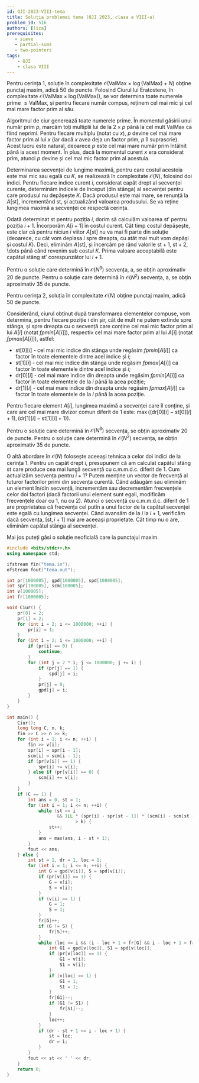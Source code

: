 ```yaml
---
id: OJI-2023-VIII-tema
title: Soluția problemei tema (OJI 2023, clasa a VIII-a)
problem_id: 516
authors: [lica]
prerequisites:
   - sieve
   - partial-sums
   - two-pointers
tags:
    - OJI
    - clasa VIII
---
```



Pentru cerința 1, soluție în complexitate $\mathcal{O}(\text{ValMax} \times
\log(\text{ValMax}) + N)$ obține punctaj maxim, adică 50 de puncte. Folosind
Ciurul lui Eratostene, în complexitate $\mathcal{O}(\text{ValMax} \times
\log(\text{ValMax}))$, se vor determina toate numerele prime $\leq
\text{ValMax}$, și pentru fiecare număr compus, reținem cel mai mic și cel mai
mare factor prim al său.

Algoritmul de ciur generează toate numerele prime. În momentul găsirii unui
număr prim $p$, marcăm toți multiplii lui de la $2 \times p$ până la cel mult
ValMax ca fiind neprimi. Pentru fiecare multiplu (notat cu $x$), $p$ devine cel
mai mare factor prim al lui $x$ (iar dacă $x$ avea deja un factor prim, $p$ îl
suprascrie). Acest lucru este natural, deoarece $p$ este cel mai mare număr prim
întâlnit până la acest moment. În plus, dacă la momentul curent $x$ era
considerat prim, atunci $p$ devine și cel mai mic factor prim al acestuia.

Determinarea secvenței de lungime maximă, pentru care costul acesteia este mai
mic sau egală cu $K$, se realizează în complexitate $\mathcal{O}(N)$, folosind
doi indici. Pentru fiecare indice curent $i$, considerat capăt drept al
secvenței curente, determinăm indicele de început (din stânga) al secvenței
pentru care produsul nu depășește $K$. Dacă produsul este mai mare, se renunță
la $A[\text{st}]$, incrementând $\text{st}$, și actualizând valoarea produsului.
Se va reține lungimea maximă a secvenței ce respectă cerința.

Odată determinat $\text{st}$ pentru poziția $i$, dorim să calculăm valoarea
$\text{st}'$ pentru poziția $i + 1$. Încorporăm $A[i +1]$ în costul curent. Cât
timp costul depășește, este clar că pentru niciun $i$ viitor $A[\text{st}]$ nu
va mai fi parte din soluție (deoarece, cu cât vom deplasa $i$ spre dreapta, cu
atât mai mult vom depăși și costul $K$). Deci, eliminăm $A[\text{st}]$, și
încercăm pe rând valorile $\text{st} + 1$, $\text{st} + 2$, \dots până cănd
revenim sub costul $K$. Prima valoare acceptabilă este capătul stâng
$\text{st}'$ corespunzător lui $i + 1$.

Pentru o soluție care determină în $\mathcal{O}(N^3)$ secvența, a, se obțin
aproximativ 20 de puncte. Pentru o soluție care determină în $\mathcal{O}(N^2)$
secvența, a, se obțin aproximativ 35 de puncte.

Pentru cerința 2, soluția în complexitate $\mathcal{O}(N)$ obține punctaj maxim,
adică 50 de puncte.

Considerând, ciurul obținut după transformarea elementelor compuse, vom
determina, pentru fiecare poziție $i$ din șir, cât de mult ne putem extinde spre
stânga, și spre dreapta cu o secvență care conține cel mai mic factor prim al
lui $A[i]$ (notat $fpmin[A[i]]$), respectiv cel mai mare factor prim al lui
$A[i]$ (notat $fpmax[A[i]]$), astfel:

- $\text{st}[0][i]$ - cel mai mic indice din stânga unde regăsim $fpmin[A[i]]$
  ca factor în toate elementele dintre acel indice și $i$;
- $\text{st}[1][i]$ - cel mai mic indice din stânga unde regăsim $fpmax[A[i]]$
  ca factor în toate elementele dintre acel indice și $i$;
- $\text{dr}[0][i]$ - cel mai mare indice din dreapta unde regăsim
  $fpmin[A[i]]$ ca factor în toate elementele de la $i$ până la acea poziție;
- $\text{dr}[1][i]$ - cel mai mare indice din dreapta unde regăsim
  $fpmax[A[i]]$ ca factor în toate elementele de la $i$ până la acea poziție.

Pentru fiecare element $A[i]$, lungimea maximă a secvenței care îl conține, și
care are cel mai mare divizor comun diferit de 1 este: $\max((\text{dr}[0][i] -
\text{st}[0][i] + 1), (\text{dr}[1][i] - \text{st}[1][i] + 1))$.

Pentru o soluție care determină în $\mathcal{O}(N^3)$ secvența, se obțin
aproximativ 20 de puncte. Pentru o soluție care determină în $\mathcal{O}(N^2)$
secvența, se obțin aproximativ 35 de puncte.

O altă abordare în $\mathcal{O}(N)$ folosește aceeași tehnica a celor doi indici
de la cerința 1. Pentru un capăt drept $i$, presupunem că am calculat capătul
stâng $\text{st}$ care produce cea mai lungă secvență cu c.m.m.d.c. diferit
de 1. Cum actualizăm secvența pentru $i + 1$? Putem menține un vector de frecvență
al tuturor factorilor primi din secvența curentă. Când adăugăm sau eliminăm un
element în/din secvență, incrementăm sau decrementăm frecvențele celor doi
factori (dacă factorii unui element sunt egali, modificăm frecvențele doar cu 1,
nu cu 2). Atunci o secvență cu c.m.m.d.c. diferit de 1 are proprietatea că
frecvența cel putîn a unui factor de la capătul secvenței este egală cu lungimea
secvenței. Când avansăm de la $i$ la $i + 1$, verificăm dacă secvența,
$[\text{st}, i + 1]$ mai are aceeași proprietate. Cât timp nu o are, eliminăm
capătul stânga al secvenței.

Mai jos puteți găsi o soluție neoficială care ia punctajul maxim.

```cpp
#include <bits/stdc++.h>
using namespace std;

ifstream fin("tema.in");
ofstream fout("tema.out");

int pr[1000005], gpd[1000005], spd[1000005];
int spr[100005], scm[100005];
int v[100005];
int fr[1000005];

void Ciur() {
    pr[0] = 2;
    pr[1] = 2;
    for (int i = 2; i <= 1000000; ++i) {
        pr[i] = 1;
    }
    for (int i = 2; i <= 1000000; ++i) {
        if (pr[i] == 0) {
            continue;
        }
        for (int j = 2 * i; j <= 1000000; j += i) {
            if (pr[j] == 1) {
                spd[j] = i;
            }
            pr[j] = 0;
            gpd[j] = i;
        }
    }
}

int main() {
    Ciur();
    long long C, n, k;
    fin >> C >> n >> k;
    for (int i = 1; i <= n; ++i) {
        fin >> v[i];
        spr[i] = spr[i - 1];
        scm[i] = scm[i - 1];
        if (pr[v[i]] == 1) {
            spr[i] += v[i];
        } else if (pr[v[i]] == 0) {
            scm[i] += v[i];
        }
    }
    if (C == 1) {
        int ans = 0, st = 1;
        for (int i = 1; i <= n; ++i) {
            while (st <= i
                   && 1LL * (spr[i] - spr[st - 1]) * (scm[i] - scm[st - 1])
                          > k) {
                st++;
            }
            ans = max(ans, i - st + 1);
        }
        fout << ans;
    } else {
        int st = 1, dr = 1, loc = 1;
        for (int i = 1; i <= n; ++i) {
            int G = gpd[v[i]], S = spd[v[i]];
            if (pr[v[i]] == 1) {
                G = v[i];
                S = v[i];
            }
            if (v[i] == 1) {
                G = 1;
                S = 1;
            }
            fr[G]++;
            if (G != S) {
                fr[S]++;
            }
            while (loc <= i && (i - loc + 1 > fr[G] && i - loc + 1 > fr[S])) {
                int G1 = gpd[v[loc]], S1 = spd[v[loc]];
                if (pr[v[loc]] == 1) {
                    G1 = v[i];
                    S1 = v[i];
                }
                if (v[loc] == 1) {
                    G1 = 1;
                    S1 = 1;
                }
                fr[G1]--;
                if (G1 != S1) {
                    fr[S1]--;
                }
                loc++;
            }
            if (dr - st + 1 <= i - loc + 1) {
                st = loc;
                dr = i;
            }
        }
        fout << st << ' ' << dr;
    }
    return 0;
}
```
